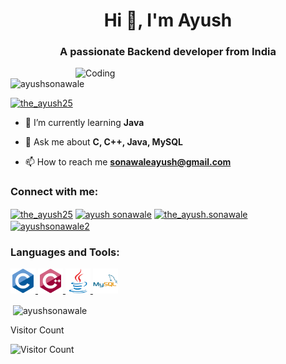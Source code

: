 <h1 align="center">Hi 👋, I'm Ayush</h1>
<h3 align="center">A passionate Backend developer from India</h3>
<img align="right" alt="Coding" width="400" src="https://cdn.dribbble.com/users/1162077/screenshots/3848914/programmer.gif">

<p align="left"> <img src="https://komarev.com/ghpvc/?username=ayushsonawale&label=Profile%20views&color=0e75b6&style=flat" alt="ayushsonawale" /> </p>

<p align="left"> <a href="https://twitter.com/the_ayush25" target="blank"><img src="https://img.shields.io/twitter/follow/the_ayush25?logo=twitter&style=for-the-badge" alt="the_ayush25" /></a> </p>

- 🌱 I’m currently learning **Java**

- 💬 Ask me about **C, C++, Java, MySQL**

- 📫 How to reach me **sonawaleayush@gmail.com**

<h3 align="left">Connect with me:</h3>
<p align="left">
<a href="https://twitter.com/the_ayush25" target="blank"><img align="center" src="https://raw.githubusercontent.com/rahuldkjain/github-profile-readme-generator/master/src/images/icons/Social/twitter.svg" alt="the_ayush25" height="30" width="40" /></a>
<a href="https://linkedin.com/in/ayush sonawale" target="blank"><img align="center" src="https://raw.githubusercontent.com/rahuldkjain/github-profile-readme-generator/master/src/images/icons/Social/linked-in-alt.svg" alt="ayush sonawale" height="30" width="40" /></a>
<a href="https://instagram.com/the_ayush.sonawale" target="blank"><img align="center" src="https://raw.githubusercontent.com/rahuldkjain/github-profile-readme-generator/master/src/images/icons/Social/instagram.svg" alt="the_ayush.sonawale" height="30" width="40" /></a>
<a href="https://www.codechef.com/users/ayushsonawale2" target="blank"><img align="center" src="https://cdn.jsdelivr.net/npm/simple-icons@3.1.0/icons/codechef.svg" alt="ayushsonawale2" height="30" width="40" /></a>
</p>

<h3 align="left">Languages and Tools:</h3>
<p align="left"> <a href="https://www.cprogramming.com/" target="_blank" rel="noreferrer"> <img src="https://raw.githubusercontent.com/devicons/devicon/master/icons/c/c-original.svg" alt="c" width="40" height="40"/> </a> <a href="https://www.w3schools.com/cpp/" target="_blank" rel="noreferrer"> <img src="https://raw.githubusercontent.com/devicons/devicon/master/icons/cplusplus/cplusplus-original.svg" alt="cplusplus" width="40" height="40"/> </a> <a href="https://www.java.com" target="_blank" rel="noreferrer"> <img src="https://raw.githubusercontent.com/devicons/devicon/master/icons/java/java-original.svg" alt="java" width="40" height="40"/> </a> <a href="https://www.mysql.com/" target="_blank" rel="noreferrer"> <img src="https://raw.githubusercontent.com/devicons/devicon/master/icons/mysql/mysql-original-wordmark.svg" alt="mysql" width="40" height="40"/> </a> </p>



<p>&nbsp;<img align="center" src="https://github-readme-stats.vercel.app/api?username=ayushsonawale&show_icons=true&theme=dark" alt="ayushsonawale" /></p>

Visitor Count

![Visitor Count](https://profile-counter.glitch.me/{ayushsonawale}/count.svg)
